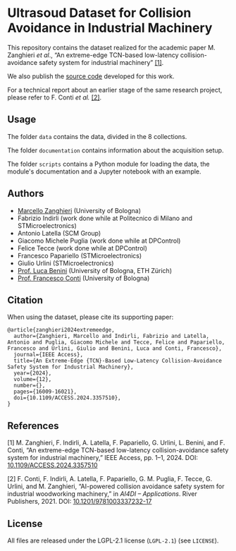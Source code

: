 # Ultrasoud Dataset for Collision Avoidance in Industrial Machinery

This repository contains the dataset realized for the academic paper M. Zanghieri *et al*., “An extreme-edge TCN-based low-latency collision-avoidance safety system for industrial machinery” [[1]](#1).

We also publish the [source code](https://github.com/MarcelloZanghieri2/edge_tcn_collision_avoidance/tree/main) developed for this work.

For a technical report about an earlier stage of the same research project, please refer to F. Conti *et al.* [[2]](#2).



## Usage

The folder ``data`` contains the data, divided in the $8$ collections.

The folder ``documentation`` contains information about the acquisition setup.

The folder ``scripts`` contains a Python module for loading the data, the module's documentation and a Jupyter notebook with an example.



## Authors

- [Marcello Zanghieri](https://scholar.google.com/citations?user=WnIqQj4AAAAJ&hl=en) (University of Bologna)
- Fabrizio Indirli (work done while at Politecnico di Milano and STMicroelectronics)
- Antonio Latella (SCM Group)
- Giacomo Michele Puglia (work done while at DPControl)
- Felice Tecce (work done while at DPControl)
- Francesco Papariello (STMicroelectronics)
- Giulio Urlini (STMicroelectronics)
- [Prof. Luca Benini](https://scholar.google.com/citations?user=8riq3sYAAAAJ&hl=en) (University of Bologna, ETH Zürich)
- [Prof. Francesco Conti](https://scholar.google.it/citations?user=A70PCXoAAAAJ&hl=en)  (University of Bologna)



## Citation

When using the dataset, please cite its supporting paper:
```
@article{zanghieri2024extremeedge,
  author={Zanghieri, Marcello and Indirli, Fabrizio and Latella, Antonio and Puglia, Giacomo Michele and Tecce, Felice and Papariello, Francesco and Urlini, Giulio and Benini, Luca and Conti, Francesco},
  journal={IEEE Access}, 
  title={An Extreme-Edge {TCN}-Based Low-Latency Collision-Avoidance Safety System for Industrial Machinery}, 
  year={2024},
  volume={12},
  number={},
  pages={16009-16021},
  doi={10.1109/ACCESS.2024.3357510},
}
```



## References

<a id="1">[1]</a>
M. Zanghieri, F. Indirli, A. Latella, F. Papariello, G. Urlini, L. Benini, and F. Conti, “An extreme-edge TCN-based low-latency collision-avoidance safety system for industrial machinery,” IEEE Access, pp. 1–1, 2024. DOI: [10.1109/ACCESS.2024.3357510](https://www.doi.org/10.1109/ACCESS.2024.3357510)

<a id="2">\[2\]</a>
F. Conti, F. Indirli, A. Latella, F. Papariello, G. M. Puglia, F. Tecce, G. Urlini, and M. Zanghieri, “AI-powered collision avoidance safety system for industrial woodworking machinery,” in *AI4DI – Applications*. River Publishers, 2021. DOI: [10.1201/9781003337232-17](https://www.doi.org/10.1201/9781003337232-17)



## License

All files are released under the LGPL-2.1 license (`LGPL-2.1`) (see `LICENSE`).
